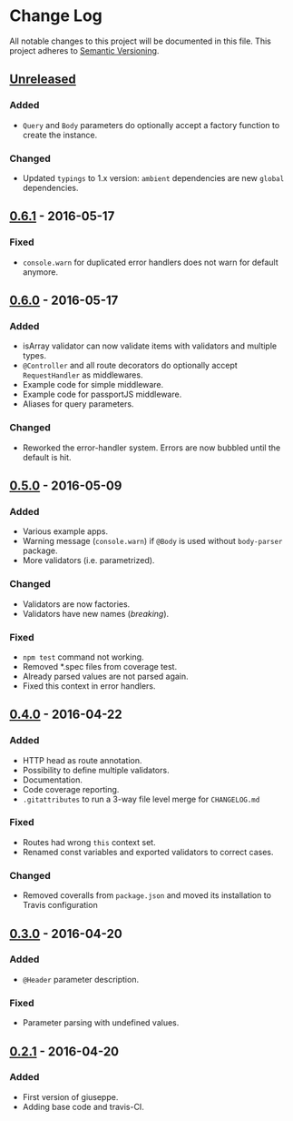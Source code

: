 # Change Log
All notable changes to this project will be documented in this file.
This project adheres to [Semantic Versioning](http://semver.org/).


## [Unreleased]
### Added
- `Query` and `Body` parameters do optionally accept a factory function to create the instance.

### Changed
- Updated `typings` to 1.x version: `ambient` dependencies are new `global` dependencies.


## [0.6.1] - 2016-05-17
### Fixed
- `console.warn` for duplicated error handlers does not warn for default anymore.


## [0.6.0] - 2016-05-17
### Added
- isArray validator can now validate items with validators and multiple types.
- `@Controller` and all route decorators do optionally accept `RequestHandler` as middlewares.
- Example code for simple middleware.
- Example code for passportJS middleware.
- Aliases for query parameters.

### Changed
- Reworked the error-handler system. Errors are now bubbled until the default is hit.


## [0.5.0] - 2016-05-09
### Added
- Various example apps.
- Warning message (`console.warn`) if `@Body` is used without `body-parser` package.
- More validators (i.e. parametrized).

### Changed
- Validators are now factories.
- Validators have new names (*breaking*).

### Fixed
- `npm test` command not working.
- Removed *.spec files from coverage test.
- Already parsed values are not parsed again.
- Fixed this context in error handlers.


## [0.4.0] - 2016-04-22
### Added
- HTTP head as route annotation.
- Possibility to define multiple validators.
- Documentation.
- Code coverage reporting.
- `.gitattributes` to run a 3-way file level merge for `CHANGELOG.md`

### Fixed
- Routes had wrong `this` context set.
- Renamed const variables and exported validators to correct cases.

### Changed
- Removed coveralls from `package.json` and moved its installation to Travis configuration


## [0.3.0] - 2016-04-20
### Added
- `@Header` parameter description.

### Fixed
- Parameter parsing with undefined values.


## [0.2.1] - 2016-04-20
### Added
- First version of giuseppe.
- Adding base code and travis-CI.

[Unreleased]: https://github.com/smartive/giuseppe/compare/v0.6.1...master
[0.6.1]: https://github.com/smartive/giuseppe/compare/v0.6.0...v0.6.1
[0.6.0]: https://github.com/smartive/giuseppe/compare/v0.5.0...v0.6.0
[0.5.0]: https://github.com/smartive/giuseppe/compare/v0.4.0...v0.5.0
[0.4.0]: https://github.com/smartive/giuseppe/compare/v0.3.1...v0.4.0
[0.3.0]: https://github.com/smartive/giuseppe/compare/v0.2.0...v0.3.0
[0.2.1]: https://github.com/smartive/giuseppe/tree/v0.2.1

